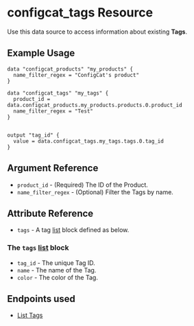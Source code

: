 # configcat_tags Resource

Use this data source to access information about existing **Tags**.
## Example Usage

```hcl
data "configcat_products" "my_products" {
  name_filter_regex = "ConfigCat's product"
}

data "configcat_tags" "my_tags" {
  product_id = data.configcat_products.my_products.products.0.product_id
  name_filter_regex = "Test"
}


output "tag_id" {
  value = data.configcat_tags.my_tags.tags.0.tag_id
}
```

## Argument Reference

* `product_id` - (Required) The ID of the Product.
* `name_filter_regex` - (Optional) Filter the Tags by name.

## Attribute Reference

* `tags` - A tag [list](https://www.terraform.io/docs/configuration/types.html#list-) block defined as below.

### The `tags` [list](https://www.terraform.io/docs/configuration/types.html#list-) block

* `tag_id` - The unique Tag ID.
* `name` - The name of the Tag.
* `color` - The color of the Tag.

## Endpoints used
- [List Tags](https://api.configcat.com/docs/#tag/Tags/operation/get-tags)

